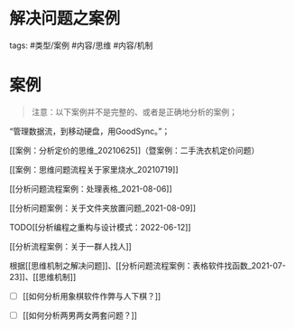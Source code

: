 

# 解决问题之案例

tags: #类型/案例  #内容/思维 #内容/机制 


# 案例

> 注意：以下案例并不是完整的、或者是正确地分析的案例；

“管理数据流，到移动硬盘，用GoodSync。”； 

[[案例：分析定价的思维_20210625]]（暨案例：二手洗衣机定价问题）


[[案例：思维问题流程关于家里烧水_20210719]]

[[分析问题流程案例：处理表格_2021-08-06]]

[[分析问题案例：关于文件夹放置问题_2021-08-09]]

TODO[[分析编程之重构与设计模式：2022-06-12]]


[[分析流程案例：关于一群人找人]]

根据[[思维机制之解决问题]]、[[分析问题流程案例：表格软件找函数_2021-07-23]]、[[思维机制]]


- [ ] [[如何分析用象棋软件作弊与人下棋？]]

- [ ] [[如何分析两男两女两套问题？]]